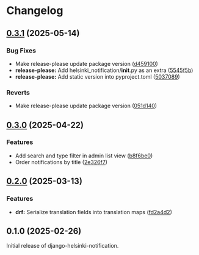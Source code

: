 # Changelog

## [0.3.1](https://github.com/City-of-Helsinki/django-helsinki-notification/compare/v0.3.0...v0.3.1) (2025-05-14)


### Bug Fixes

* Make release-please update package version ([d459100](https://github.com/City-of-Helsinki/django-helsinki-notification/commit/d459100bba246331c6961eed867b4b192467bbfb))
* **release-please:** Add helsinki_notification/__init__.py as an extra ([5545f5b](https://github.com/City-of-Helsinki/django-helsinki-notification/commit/5545f5b3509af759a251e79f118db1d5dd493b66))
* **release-please:** Add static version into pyproject.toml ([5037089](https://github.com/City-of-Helsinki/django-helsinki-notification/commit/50370890728105556b129e027940a31d6768a945))


### Reverts

* Make release-please update package version ([051d140](https://github.com/City-of-Helsinki/django-helsinki-notification/commit/051d14094edc47cb411d34255ef9f1387a66e17e))

## [0.3.0](https://github.com/City-of-Helsinki/django-helsinki-notification/compare/v0.2.0...v0.3.0) (2025-04-22)


### Features

* Add search and type filter in admin list view ([b8f6be0](https://github.com/City-of-Helsinki/django-helsinki-notification/commit/b8f6be085638cefc9c82f299c62520909dcd83ca))
* Order notifications by title ([2e326f7](https://github.com/City-of-Helsinki/django-helsinki-notification/commit/2e326f7122967d056c5c148159d361713c30256d))

## [0.2.0](https://github.com/City-of-Helsinki/django-helsinki-notification/compare/django-helsinki-notification-v0.1.0...django-helsinki-notification-v0.2.0) (2025-03-13)


### Features

* **drf:** Serialize translation fields into translation maps ([fd2a4d2](https://github.com/City-of-Helsinki/django-helsinki-notification/commit/fd2a4d22881df00c517873ba20a679f07c16cbfa))

## 0.1.0 (2025-02-26)

Initial release of django-helsinki-notification.
